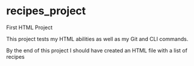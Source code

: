 # recipes_project
First HTML Project

This project tests my HTML abilities as well as my Git and CLI commands.

By the end of this project I should have created an HTML file with a list of recipes
